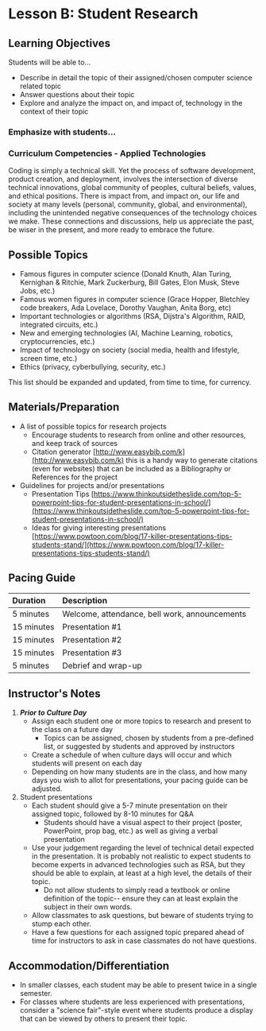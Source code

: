 # Lesson B: Student Research

## Learning Objectives

Students will be able to...

* Describe in detail the topic of their assigned/chosen computer science related topic
* Answer questions about their topic
* Explore and analyze the impact on, and impact of, technology in the context of their topic

### Emphasize with students...

### Curriculum Competencies - Applied Technologies

Coding is simply a technical skill. Yet the process of software development, product creation, and deployment, involves the intersection of diverse technical innovations, global community of peoples, cultural beliefs, values, and ethical positions. There is impact from, and impact on, our life and society at many levels \(personal, community, global, and environmental\), including the unintended negative consequences of the technology choices we make. These connections and discussions, help us appreciate the past, be wiser in the present, and more ready to embrace the future.

## Possible Topics

* Famous figures in computer science \(Donald Knuth, Alan Turing, Kernighan & Ritchie, Mark Zuckerburg, Bill Gates, Elon Musk, Steve Jobs, etc.\)
* Famous women figures in computer science \(Grace Hopper, Bletchley code breakers, Ada Lovelace, Dorothy Vaughan, Anita Borg, etc\)
* Important technologies or algorithms \(RSA, Dijstra's Algorithm, RAID, integrated circuits, etc.\)
* New and emerging technologies \(AI, Machine Learning, robotics, cryptocurrencies, etc.\)
* Impact of technology on society \(social media, health and lifestyle, screen time, etc.\)
* Ethics \(privacy, cyberbullying, security, etc.\) 

This list should be expanded and updated, from time to time, for currency.

## Materials/Preparation

* A list of possible topics for research projects
  * Encourage students to research from online and other resources, and keep track of sources
  * Citation generator [http://www.easybib.com/k](http://www.easybib.com/k) this is a handy way to generate citations \(even for websites\) that can be included as a Bibliography or References for the project
* Guidelines for projects and/or presentations
  * Presentation Tips   [https://www.thinkoutsidetheslide.com/top-5-powerpoint-tips-for-student-presentations-in-school/](https://www.thinkoutsidetheslide.com/top-5-powerpoint-tips-for-student-presentations-in-school/)
  * Ideas for giving interesting presentations  [https://www.powtoon.com/blog/17-killer-presentations-tips-students-stand/](https://www.powtoon.com/blog/17-killer-presentations-tips-students-stand/)

## Pacing Guide

| Duration | Description |
| :--- | :--- |
| 5 minutes | Welcome, attendance, bell work, announcements |
| 15 minutes | Presentation \#1 |
| 15 minutes | Presentation \#2 |
| 15 minutes | Presentation \#3 |
| 5 minutes | Debrief and wrap-up |

## Instructor's Notes

1. _**Prior to Culture Day**_
   * Assign each student one or more topics to research and present to the class on a future day
     * Topics can be assigned, chosen by students from a pre-defined list, or suggested by students and approved by instructors
   * Create a schedule of when culture days will occur and which students will present on each day
   * Depending on how many students are in the class, and how many days you wish to allot for presentations, your pacing guide can be adjusted. 
2. Student presentations
   * Each student should give a 5-7 minute presentation on their assigned topic, followed by 8-10 minutes for Q&A
     * Students should have a visual aspect to their project \(poster, PowerPoint, prop bag, etc.\) as well as giving a verbal presentation
   * Use your judgement regarding the level of technical detail expected in the presentation.  It is probably not realistic to expect students to become experts in advanced technologies such as RSA, but they should be able to explain, at least at a high level, the details of their topic.
     * Do not allow students to simply read a textbook or online definition of the topic-- ensure they can at least explain the subject in their own words.
   * Allow classmates to ask questions, but beware of students trying to stump each other.
   * Have a few questions for each assigned topic prepared ahead of time for instructors to ask in case classmates do not have questions.

## Accommodation/Differentiation

* In smaller classes, each student may be able to present twice in a single semester.
* For classes where students are less experienced with presentations, consider a "science fair"-style event where students produce a display that can be viewed by others to present their topic.


